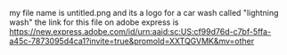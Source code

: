 my file name is untitled.png and its a logo for a car wash called "lightning wash"
the link for this file on adobe express is https://new.express.adobe.com/id/urn:aaid:sc:US:cf99d76d-c7bf-5ffa-a45c-7873095d4ca1?invite=true&promoId=XXTQGVMK&mv=other

